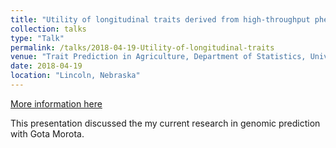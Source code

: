 ```yaml
---
title: "Utility of longitudinal traits derived from high-throughput phenotyping platforms for genomic prediction and GWAS"
collection: talks
type: "Talk"
permalink: /talks/2018-04-19-Utility-of-longitudinal-traits
venue: "Trait Prediction in Agriculture, Department of Statistics, University of Nebraska - Lincoln"
date: 2018-04-19
location: "Lincoln, Nebraska"
---
```


[More information here](http://example2.com)

This presentation discussed the my current research in genomic prediction with Gota Morota. 
